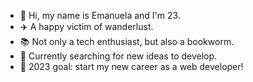 - 👋 Hi, my name is Emanuela and I'm 23. 
- ✈️ A happy victim of wanderlust. 
- 📚 Not only a tech enthusiast, but also a bookworm.
- 🔭 Currently searching for new ideas to develop. 
- 🎯 2023 goal: start my new career as a web developer!


<!---
emanuelastetsko/emanuelastetsko is a ✨ special ✨ repository because its `README.md` (this file) appears on your GitHub profile.
You can click the Preview link to take a look at your changes.
--->
